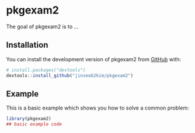 
# pkgexam2

<!-- badges: start -->
<!-- badges: end -->

The goal of pkgexam2 is to ...

## Installation

You can install the development version of pkgexam2 from [GitHub](https://github.com/) with:

``` r
# install.packages("devtools")
devtools::install_github("jinseob2kim/pkgexam2")
```

## Example

This is a basic example which shows you how to solve a common problem:

``` r
library(pkgexam2)
## basic example code
```

